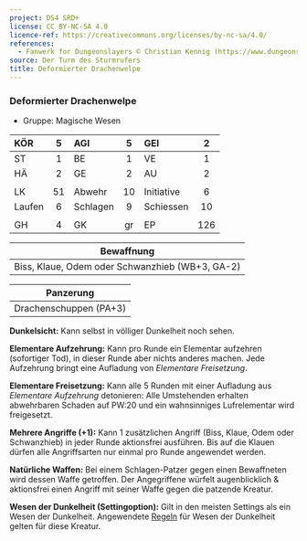 ```yaml
---
project: DS4 SRD+
license: CC BY-NC-SA 4.0
licence-ref: https://creativecommons.org/licenses/by-nc-sa/4.0/
references: 
  - Fanwerk for Dungeonslayers © Christian Kennig (https://www.dungeonslayers.net/)
source: Der Turm des Sturmrufers
title: Deformierter Drachenwelpe
---
```


### Deformierter Drachenwelpe

- Gruppe: Magische Wesen

| KÖR    |  5  | AGI      |  5  | GEI        |  2  |
| :----- | :-: | :------- | :-: | :--------- | :-: |
| ST     |  1  | BE       |  1  | VE         |  1  |
| HÄ     |  2  | GE       |  2  | AU         |  2  |
|        |     |          |     |            |     |
| LK     | 51  | Abwehr   | 10  | Initiative |  6  |
| Laufen |  6  | Schlagen |  9  | Schiessen  | 10  |
|        |     |          |     |            |     |
| GH     |  4  | GK       | gr  | EP         | 126 |

|                   Bewaffnung                    |
| :---------------------------------------------: |
| Biss, Klaue, Odem oder Schwanzhieb (WB+3, GA-2) |

|       Panzerung        |
| :--------------------: |
| Drachenschuppen (PA+3) |

**Dunkelsicht:** Kann selbst in völliger Dunkelheit noch sehen.

**Elementare Aufzehrung:** Kann pro Runde ein Elementar aufzehren (sofortiger Tod), in dieser Runde aber nichts anderes machen. Jede Aufzehrung bringt eine Aufladung von <i>Elementare Freisetzung</i>.

**Elementare Freisetzung:** Kann alle 5 Runden mit einer Aufladung aus <i>Elementare Aufzehrung</i> detonieren: Alle Umstehenden erhalten abwehrbaren Schaden auf PW:20 und ein wahnsinniges Lufrelementar wird freigesetzt.

**Mehrere Angriffe (+1):** Kann 1 zusätzlichen Angriff (Biss, Klaue, Odem oder Schwanzhieb) in jeder Runde aktionsfrei ausführen. Bis auf die Klauen dürfen alle Angriffsarten nur einmal pro Runde angewendet werden.

**Natürliche Waffen:** Bei einem Schlagen-Patzer gegen einen Bewaffneten wird dessen Waffe getroffen. Der Angegriffene würfelt augenblicklich & aktionsfrei einen Angriff mit seiner Waffe gegen die patzende Kreatur.

**Wesen der Dunkelheit (Settingoption):** Gilt in den meisten Settings als ein Wesen der Dunkelheit. Angewendete [Regeln](../../grw/regeln-proben.md) für Wesen der Dunkelheit gelten für diese Kreatur.


